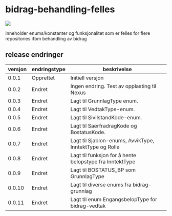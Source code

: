 # bidrag-behandling-felles

![](https://github.com/navikt/bidrag-behandling-felles/workflows/maven%20deploy/badge.svg)

Inneholder enums/konstanter og funksjonalitet som er felles for flere repositories ifbm behandling av bidrag

## release endringer

| versjon | endringstype | beskrivelse                                              |
|---------|--------------|----------------------------------------------------------|
| 0.0.1   | Opprettet    | Initiell versjon                                         |
| 0.0.2   | Endret       | Ingen endring. Test av opplasting til Nexus              |
| 0.0.3   | Endret       | Lagt til GrunnlagType enum.                              |
| 0.0.4   | Endret       | Lagt til VedtakType-enum.                                |
| 0.0.5   | Endret       | Lagt til SivilstandKode-enum.                            |
| 0.0.6   | Endret       | Lagt til SaerfradragKode og BostatusKode.                |
| 0.0.7   | Endret       | Lagt til Sjablon-enums, AvvikType, InntektType og Rolle  |
| 0.0.8   | Endret       | Lagt til funksjon for å hente belopstype fra InntektType |
| 0.0.9   | Endret       | Lagt til BOSTATUS_BP som GrunnlagType                    |
| 0.0.10  | Endret       | Lagt til diverse enums fra bidrag-grunnlag               |
| 0.0.11  | Endret       | Lagt til enum EngangsbelopType for bidrag-vedtak         |                     

